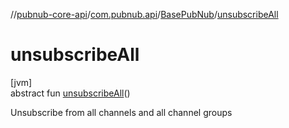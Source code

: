 //[pubnub-core-api](../../../index.md)/[com.pubnub.api](../index.md)/[BasePubNub](index.md)/[unsubscribeAll](unsubscribe-all.md)

# unsubscribeAll

[jvm]\
abstract fun [unsubscribeAll](unsubscribe-all.md)()

Unsubscribe from all channels and all channel groups
